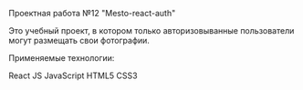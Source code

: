 Проектная работа №12 "Mesto-react-auth"

Это учебный проект, в котором только авторизовыванные пользователи могут размещать свои фотографии.

Применяемые технологии:

React JS
JavaScript
HTML5
CSS3
